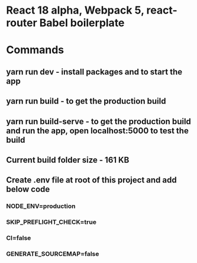 # React 18 alpha, Webpack 5, react-router Babel boilerplate

# Commands
## yarn run dev - install packages and to start the app
## yarn run build - to get the production build
## yarn run build-serve - to get the production build and run the app, open localhost:5000 to test the build

## Current build folder size - 161 KB

## Create .env file at root of this project and add below code
### NODE_ENV=production
### SKIP_PREFLIGHT_CHECK=true
### CI=false
### GENERATE_SOURCEMAP=false

